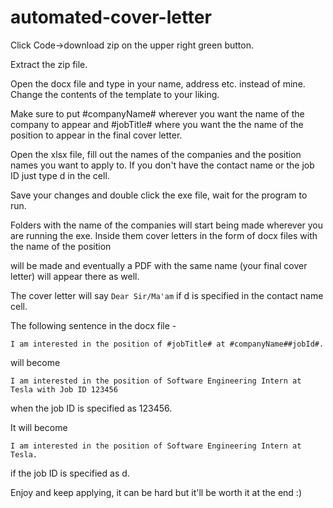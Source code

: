# automated-cover-letter

Click Code->download zip on the upper right green button.

Extract the zip file.

Open the docx file and type in your name, address etc. instead of mine. Change the contents of the template to your liking.

Make sure to put #companyName# wherever you want the name of the company to appear and #jobTitle# where you want the the name of the position to appear in the final cover letter.

Open the xlsx file, fill out the names of the companies and the position names you want to apply to. If you don't have the contact name or the job ID just type d in the cell.

Save your changes and double click the exe file, wait for the program to run.

Folders with the name of the companies will start being made wherever you are running the exe. Inside them cover letters in the form of docx files with the name of the position

will be made and eventually a PDF with the same name (your final cover letter) will appear there as well.

The cover letter will say ```Dear Sir/Ma'am``` if d is specified in the contact name cell.

The following sentence in the docx file -
```
I am interested in the position of #jobTitle# at #companyName##jobId#. 
```
will become 
```
I am interested in the position of Software Engineering Intern at Tesla with Job ID 123456
```
when the job ID is specified as 123456.

It will become
```
I am interested in the position of Software Engineering Intern at Tesla. 
```
if the job ID is specified as d.

Enjoy and keep applying, it can be hard but it'll be worth it at the end :)
